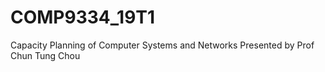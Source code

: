 # COMP9334_19T1
Capacity Planning of Computer Systems and Networks
Presented by Prof Chun Tung Chou
